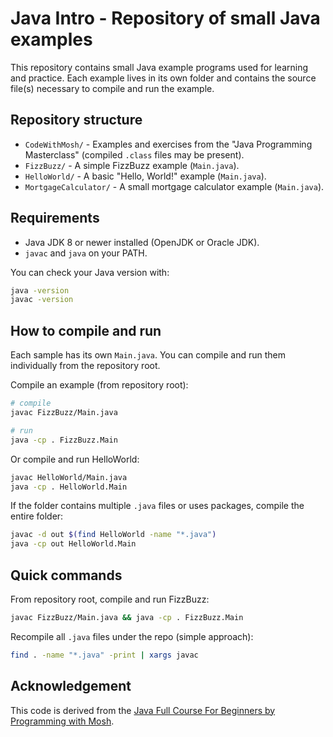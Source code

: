 # Java Intro - Repository of small Java examples

This repository contains small Java example programs used for learning and practice. Each example lives in its own folder and contains the source file(s) necessary to compile and run the example.

## Repository structure

- `CodeWithMosh/` - Examples and exercises from the "Java Programming Masterclass" (compiled `.class` files may be present).
- `FizzBuzz/` - A simple FizzBuzz example (`Main.java`).
- `HelloWorld/` - A basic "Hello, World!" example (`Main.java`).
- `MortgageCalculator/` - A small mortgage calculator example (`Main.java`).

## Requirements

- Java JDK 8 or newer installed (OpenJDK or Oracle JDK).
- `javac` and `java` on your PATH.

You can check your Java version with:

```bash
java -version
javac -version
```

## How to compile and run

Each sample has its own `Main.java`. You can compile and run them individually from the repository root.

Compile an example (from repository root):

```bash
# compile
javac FizzBuzz/Main.java

# run
java -cp . FizzBuzz.Main
```

Or compile and run HelloWorld:

```bash
javac HelloWorld/Main.java
java -cp . HelloWorld.Main
```

If the folder contains multiple `.java` files or uses packages, compile the entire folder:

```bash
javac -d out $(find HelloWorld -name "*.java")
java -cp out HelloWorld.Main
```

## Quick commands

From repository root, compile and run FizzBuzz:

```bash
javac FizzBuzz/Main.java && java -cp . FizzBuzz.Main
```

Recompile all `.java` files under the repo (simple approach):

```bash
find . -name "*.java" -print | xargs javac
```

## Acknowledgement
This code is derived from the [Java Full Course For Beginners by Programming with Mosh](https://www.youtube.com/watch?v=eIrMbAQSU34&t=31s).
